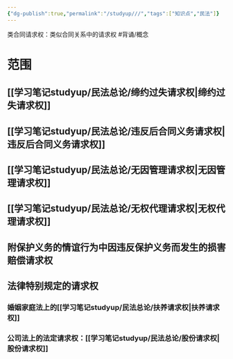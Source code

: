 ```yaml
---
{"dg-publish":true,"permalink":"/studyup///","tags":["知识点","民法"]}
---
```


类合同请求权：类似合同关系中的请求权 #背诵/概念 
# 范围
## [[学习笔记studyup/民法总论/缔约过失请求权\|缔约过失请求权]]
## [[学习笔记studyup/民法总论/违反后合同义务请求权\|违反后合同义务请求权]]
## [[学习笔记studyup/民法总论/无因管理请求权\|无因管理请求权]]
## [[学习笔记studyup/民法总论/无权代理请求权\|无权代理请求权]]
## 附保护义务的情谊行为中因违反保护义务而发生的损害赔偿请求权
## 法律特别规定的请求权
### 婚姻家庭法上的[[学习笔记studyup/民法总论/扶养请求权\|扶养请求权]]
### 公司法上的法定请求权：[[学习笔记studyup/民法总论/股份请求权\|股份请求权]]